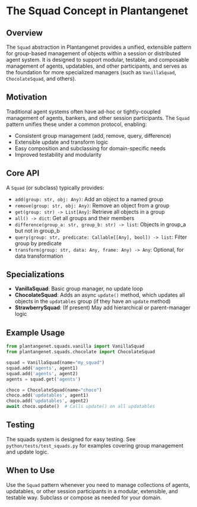 # The Squad Concept in Plantangenet

## Overview

The `Squad` abstraction in Plantangenet provides a unified, extensible pattern for group-based management of objects within a session or distributed agent system. It is designed to support modular, testable, and composable management of agents, updatables, and other participants, and serves as the foundation for more specialized managers (such as `VanillaSquad`, `ChocolateSquad`, and others).

## Motivation

Traditional agent systems often have ad-hoc or tightly-coupled management of agents, bankers, and other session participants. The `Squad` pattern unifies these under a common protocol, enabling:
- Consistent group management (add, remove, query, difference)
- Extensible update and transform logic
- Easy composition and subclassing for domain-specific needs
- Improved testability and modularity

## Core API

A `Squad` (or subclass) typically provides:
- `add(group: str, obj: Any)`: Add an object to a named group
- `remove(group: str, obj: Any)`: Remove an object from a group
- `get(group: str) -> List[Any]`: Retrieve all objects in a group
- `all() -> dict`: Get all groups and their members
- `difference(group_a: str, group_b: str) -> list`: Objects in group_a but not in group_b
- `query(group: str, predicate: Callable[[Any], bool]) -> list`: Filter group by predicate
- `transform(group: str, data: Any, frame: Any) -> Any`: Optional, for data transformation

## Specializations

- **VanillaSquad**: Basic group manager, no update loop
- **ChocolateSquad**: Adds an async `update()` method, which updates all objects in the `updatables` group (if they have an `update` method)
- **StrawberrySquad**: (If present) May add hierarchical or parent-manager logic

## Example Usage

```python
from plantangenet.squads.vanilla import VanillaSquad
from plantangenet.squads.chocolate import ChocolateSquad

squad = VanillaSquad(name="my_squad")
squad.add('agents', agent1)
squad.add('agents', agent2)
agents = squad.get('agents')

choco = ChocolateSquad(name="choco")
choco.add('updatables', agent1)
choco.add('updatables', agent2)
await choco.update()  # Calls update() on all updatables
```

## Testing

The squads system is designed for easy testing. See `python/tests/test_squads.py` for examples covering group management and update logic.

## When to Use

Use the `Squad` pattern whenever you need to manage collections of agents, updatables, or other session participants in a modular, extensible, and testable way. Subclass or compose as needed for your domain.
